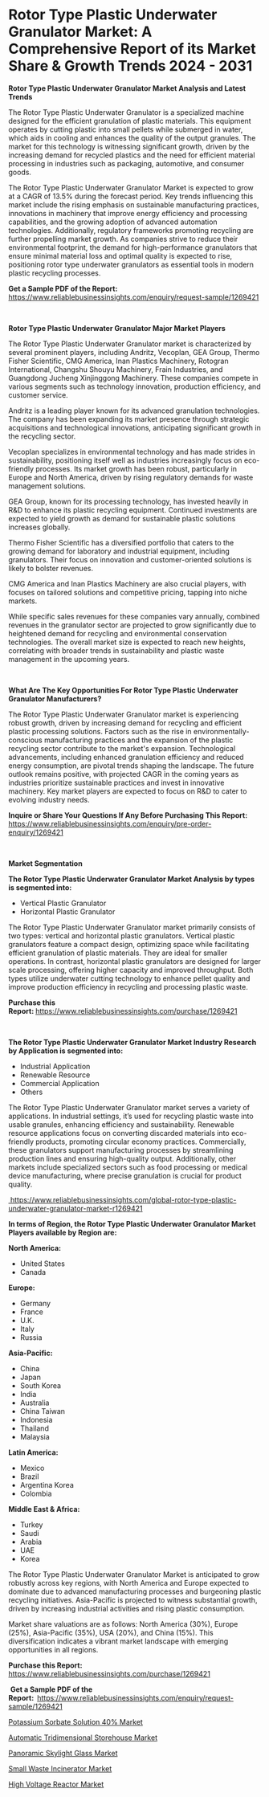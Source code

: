 <p><h1>Rotor Type Plastic Underwater Granulator Market: A Comprehensive Report of its Market Share & Growth Trends 2024 - 2031</h1></p><p><strong>Rotor Type Plastic Underwater Granulator Market Analysis and Latest Trends</strong></p>
<p><p>The Rotor Type Plastic Underwater Granulator is a specialized machine designed for the efficient granulation of plastic materials. This equipment operates by cutting plastic into small pellets while submerged in water, which aids in cooling and enhances the quality of the output granules. The market for this technology is witnessing significant growth, driven by the increasing demand for recycled plastics and the need for efficient material processing in industries such as packaging, automotive, and consumer goods.</p><p>The Rotor Type Plastic Underwater Granulator Market is expected to grow at a CAGR of 13.5% during the forecast period. Key trends influencing this market include the rising emphasis on sustainable manufacturing practices, innovations in machinery that improve energy efficiency and processing capabilities, and the growing adoption of advanced automation technologies. Additionally, regulatory frameworks promoting recycling are further propelling market growth. As companies strive to reduce their environmental footprint, the demand for high-performance granulators that ensure minimal material loss and optimal quality is expected to rise, positioning rotor type underwater granulators as essential tools in modern plastic recycling processes.</p></p>
<p><strong>Get a Sample PDF of the Report:&nbsp;</strong> <a href="https://www.reliablebusinessinsights.com/enquiry/request-sample/1269421?utm_campaign=75&utm_medium=2&utm_source=Github&utm_content=ia&utm_term=29102024&utm_id=rotor-type-plastic-underwater-granulator">https://www.reliablebusinessinsights.com/enquiry/request-sample/1269421</a></p>
<p>&nbsp;</p>
<p><strong>Rotor Type Plastic Underwater Granulator Major Market Players</strong></p>
<p><p>The Rotor Type Plastic Underwater Granulator market is characterized by several prominent players, including Andritz, Vecoplan, GEA Group, Thermo Fisher Scientific, CMG America, Inan Plastics Machinery, Rotogran International, Changshu Shouyu Machinery, Frain Industries, and Guangdong Jucheng Xinjinggong Machinery. These companies compete in various segments such as technology innovation, production efficiency, and customer service.</p><p>Andritz is a leading player known for its advanced granulation technologies. The company has been expanding its market presence through strategic acquisitions and technological innovations, anticipating significant growth in the recycling sector. </p><p>Vecoplan specializes in environmental technology and has made strides in sustainability, positioning itself well as industries increasingly focus on eco-friendly processes. Its market growth has been robust, particularly in Europe and North America, driven by rising regulatory demands for waste management solutions.</p><p>GEA Group, known for its processing technology, has invested heavily in R&D to enhance its plastic recycling equipment. Continued investments are expected to yield growth as demand for sustainable plastic solutions increases globally.</p><p>Thermo Fisher Scientific has a diversified portfolio that caters to the growing demand for laboratory and industrial equipment, including granulators. Their focus on innovation and customer-oriented solutions is likely to bolster revenues.</p><p>CMG America and Inan Plastics Machinery are also crucial players, with focuses on tailored solutions and competitive pricing, tapping into niche markets. </p><p>While specific sales revenues for these companies vary annually, combined revenues in the granulator sector are projected to grow significantly due to heightened demand for recycling and environmental conservation technologies. The overall market size is expected to reach new heights, correlating with broader trends in sustainability and plastic waste management in the upcoming years.</p></p>
<p>&nbsp;</p>
<p><strong>What Are The Key Opportunities For Rotor Type Plastic Underwater Granulator Manufacturers?</strong></p>
<p><p>The Rotor Type Plastic Underwater Granulator market is experiencing robust growth, driven by increasing demand for recycling and efficient plastic processing solutions. Factors such as the rise in environmentally-conscious manufacturing practices and the expansion of the plastic recycling sector contribute to the market's expansion. Technological advancements, including enhanced granulation efficiency and reduced energy consumption, are pivotal trends shaping the landscape. The future outlook remains positive, with projected CAGR in the coming years as industries prioritize sustainable practices and invest in innovative machinery. Key market players are expected to focus on R&D to cater to evolving industry needs.</p></p>
<p><strong>Inquire or Share Your Questions If Any Before Purchasing This Report:</strong> <a href="https://www.reliablebusinessinsights.com/enquiry/pre-order-enquiry/1269421?utm_campaign=75&utm_medium=2&utm_source=Github&utm_content=ia&utm_term=29102024&utm_id=rotor-type-plastic-underwater-granulator">https://www.reliablebusinessinsights.com/enquiry/pre-order-enquiry/1269421</a></p>
<p>&nbsp;</p>
<p><strong>Market Segmentation</strong></p>
<p><strong>The Rotor Type Plastic Underwater Granulator Market Analysis by types is segmented into:</strong></p>
<p><ul><li>Vertical Plastic Granulator</li><li>Horizontal Plastic Granulator</li></ul></p>
<p><p>The Rotor Type Plastic Underwater Granulator market primarily consists of two types: vertical and horizontal plastic granulators. Vertical plastic granulators feature a compact design, optimizing space while facilitating efficient granulation of plastic materials. They are ideal for smaller operations. In contrast, horizontal plastic granulators are designed for larger scale processing, offering higher capacity and improved throughput. Both types utilize underwater cutting technology to enhance pellet quality and improve production efficiency in recycling and processing plastic waste.</p></p>
<p><strong>Purchase this Report:&nbsp;</strong><a href="https://www.reliablebusinessinsights.com/purchase/1269421?utm_campaign=75&utm_medium=2&utm_source=Github&utm_content=ia&utm_term=29102024&utm_id=rotor-type-plastic-underwater-granulator">https://www.reliablebusinessinsights.com/purchase/1269421</a></p>
<p>&nbsp;</p>
<p><strong>The Rotor Type Plastic Underwater Granulator Market Industry Research by Application is segmented into:</strong></p>
<p><ul><li>Industrial Application</li><li>Renewable Resource</li><li>Commercial Application</li><li>Others</li></ul></p>
<p><p>The Rotor Type Plastic Underwater Granulator market serves a variety of applications. In industrial settings, it’s used for recycling plastic waste into usable granules, enhancing efficiency and sustainability. Renewable resource applications focus on converting discarded materials into eco-friendly products, promoting circular economy practices. Commercially, these granulators support manufacturing processes by streamlining production lines and ensuring high-quality output. Additionally, other markets include specialized sectors such as food processing or medical device manufacturing, where precise granulation is crucial for product quality.</p></p>
<p><a href="https://www.reliablebusinessinsights.com/global-rotor-type-plastic-underwater-granulator-market-r1269421?utm_campaign=75&utm_medium=2&utm_source=Github&utm_content=ia&utm_term=29102024&utm_id=rotor-type-plastic-underwater-granulator">&nbsp;https://www.reliablebusinessinsights.com/global-rotor-type-plastic-underwater-granulator-market-r1269421</a></p>
<p><strong>In terms of Region, the Rotor Type Plastic Underwater Granulator Market Players available by Region are:</strong></p>
<p>
    <p> <strong> North America: </strong>
        <ul>
            <li>United States</li>
            <li>Canada</li>
        </ul>
        </p> 
    <p> <strong> Europe: </strong>
        <ul>
            <li>Germany</li>
            <li>France</li>
            <li>U.K.</li>
            <li>Italy</li>
            <li>Russia</li>
        </ul>
        </p> 
    <p> <strong> Asia-Pacific: </strong>
        <ul>
            <li>China</li>
            <li>Japan</li>
            <li>South Korea</li>
            <li>India</li>
            <li>Australia</li>
            <li>China Taiwan</li>
            <li>Indonesia</li>
            <li>Thailand</li>
            <li>Malaysia</li>
        </ul>
        </p> 
    <p> <strong> Latin America: </strong>
        <ul>
            <li>Mexico</li>
            <li>Brazil</li>
            <li>Argentina Korea</li>
            <li>Colombia</li>
        </ul>
        </p> 
    <p> <strong> Middle East & Africa: </strong>
        <ul>
            <li>Turkey</li>
            <li>Saudi</li>
            <li>Arabia</li>
            <li>UAE</li>
            <li>Korea</li>
        </ul>
    </p>
    </p>
<p><p>The Rotor Type Plastic Underwater Granulator Market is anticipated to grow robustly across key regions, with North America and Europe expected to dominate due to advanced manufacturing processes and burgeoning plastic recycling initiatives. Asia-Pacific is projected to witness substantial growth, driven by increasing industrial activities and rising plastic consumption. </p><p>Market share valuations are as follows: North America (30%), Europe (25%), Asia-Pacific (35%), USA (20%), and China (15%). This diversification indicates a vibrant market landscape with emerging opportunities in all regions.</p></p>
<p><strong>Purchase this Report: </strong><a href="https://www.reliablebusinessinsights.com/purchase/1269421?utm_campaign=75&utm_medium=2&utm_source=Github&utm_content=ia&utm_term=29102024&utm_id=rotor-type-plastic-underwater-granulator">https://www.reliablebusinessinsights.com/purchase/1269421</a></p>
<p>&nbsp;<strong>Get a Sample PDF of the Report:&nbsp;&nbsp;</strong><a href="https://www.reliablebusinessinsights.com/enquiry/request-sample/1269421?utm_campaign=75&utm_medium=2&utm_source=Github&utm_content=ia&utm_term=29102024&utm_id=rotor-type-plastic-underwater-granulator">https://www.reliablebusinessinsights.com/enquiry/request-sample/1269421</a></p>
<p><strong></strong></p>
<p><p><a href="https://github.com/taketakyriffecd/Market-Research-Report-List-1/blob/main/potassium-sorbate-solution-40-market.md?utm_campaign=75&utm_medium=2&utm_source=Github&utm_content=ia&utm_term=29102024&utm_id=rotor-type-plastic-underwater-granulator">Potassium Sorbate Solution 40% Market</a></p><p><a href="https://issuu.com/reportprime-2/docs/automatic-tridimensional-storehouse_0994880b5f5c36?utm_campaign=75&utm_medium=2&utm_source=Github&utm_content=ia&utm_term=29102024&utm_id=rotor-type-plastic-underwater-granulator">Automatic Tridimensional Storehouse Market</a></p><p><a href="https://github.com/isbel3opkkem/Market-Research-Report-List-1/blob/main/panoramic-skylight-glass-market.md?utm_campaign=75&utm_medium=2&utm_source=Github&utm_content=ia&utm_term=29102024&utm_id=rotor-type-plastic-underwater-granulator">Panoramic Skylight Glass Market</a></p><p><a href="https://www.linkedin.com/pulse/small-waste-incinerator-market-overview-forecast-2024--spvkf?utm_campaign=75&utm_medium=2&utm_source=Github&utm_content=ia&utm_term=29102024&utm_id=rotor-type-plastic-underwater-granulator">Small Waste Incinerator Market</a></p><p><a href="https://www.linkedin.com/pulse/in-depth-high-voltage-reactor-market-review-size-share-58cagr-jtkhf?utm_campaign=75&utm_medium=2&utm_source=Github&utm_content=ia&utm_term=29102024&utm_id=rotor-type-plastic-underwater-granulator">High Voltage Reactor Market</a></p></p>